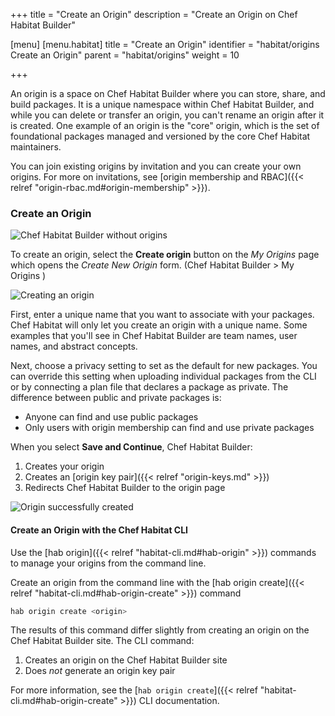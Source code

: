 +++
title = "Create an Origin"
description = "Create an Origin on Chef Habitat Builder"

[menu]
  [menu.habitat]
    title = "Create an Origin"
    identifier = "habitat/origins Create an Origin"
    parent = "habitat/origins"
    weight = 10

+++

An origin is a space on Chef Habitat Builder where you can store, share, and build packages. It is a unique namespace within Chef Habitat Builder, and while you can delete or transfer an origin, you can't rename an origin after it is created. One example of an origin is the "core" origin, which is the set of foundational packages managed and versioned by the core Chef Habitat maintainers.

You can join existing origins by invitation and you can create your own origins.
For more on invitations, see [origin membership and RBAC]({{< relref "origin-rbac.md#origin-membership" >}}).

### Create an Origin

![Chef Habitat Builder without origins](/images/screenshots/create-origin.png)

To create an origin, select the **Create origin** button on the _My Origins_ page which opens the _Create New Origin_ form. (Chef Habitat Builder > My Origins )

![Creating an origin](/images/screenshots/create-origin-form.png)

First, enter a unique name that you want to associate with your packages.  Chef Habitat will only let you create an origin with a unique name. Some examples that you'll see in Chef Habitat Builder are team names, user names, and abstract concepts.

Next, choose a privacy setting to set as the default for new packages. You can override this setting when uploading individual packages from the CLI or by connecting a plan file that declares a package as private. The difference between public and private packages is:

- Anyone can find and use public packages
- Only users with origin membership can find and use private packages

When you select **Save and Continue**, Chef Habitat Builder:

1. Creates your origin
1. Creates an [origin key pair]({{< relref "origin-keys.md" >}})
1. Redirects Chef Habitat Builder to the origin page

![Origin successfully created](/images/screenshots/create-origin-done.png)

#### Create an Origin with the Chef Habitat CLI

Use the [hab origin]({{< relref "habitat-cli.md#hab-origin" >}}) commands to manage your origins from the command line.

Create an origin from the command line with the [hab origin create]({{< relref "habitat-cli.md#hab-origin-create" >}}) command

```bash
hab origin create <origin>
```

The results of this command differ slightly from creating an origin on the Chef Habitat Builder site. The CLI command:

1. Creates an origin on the Chef Habitat Builder site
1. Does _not_ generate an origin key pair

For more information, see the [`hab origin create`]({{< relref "habitat-cli.md#hab-origin-create" >}}) CLI documentation.
